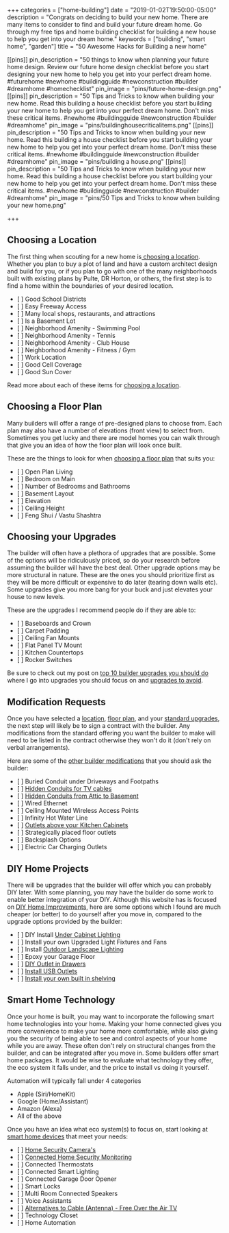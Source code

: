 +++
categories = ["home-building"]
date = "2019-01-02T19:50:00-05:00"
description = "Congrats on deciding to build your new home. There are many items to consider to find and build your future dream home.  Go through my free tips and home building checklist for building a new house to help you get into your dream home."
keywords = ["building", "smart home", "garden"]
title = "50 Awesome Hacks for Building a new home"

[[pins]]
pin_description = "50 things to know when planning your future home design. Review our future home design checklist before you start designing your new home to help you get into your perfect dream home. #futurehome #newhome #buildingguide #newconstruction #builder #dreamhome #homechecklist"
pin_image = "pins/future-home-design.png"
[[pins]]
pin_description = "50 Tips and Tricks to know when building your new home. Read this building a house checklist before you start building your new home to help you get into your perfect dream home. Don't miss these critical items. #newhome #buildingguide #newconstruction #builder #dreamhome"
pin_image = "pins/buildinghousecriticalitems.png"
[[pins]]
pin_description = "50 Tips and Tricks to know when building your new home. Read this building a house checklist before you start building your new home to help you get into your perfect dream home. Don't miss these critical items. #newhome #buildingguide #newconstruction #builder #dreamhome"
pin_image = "pins/building a house.png"
[[pins]]
pin_description = "50 Tips and Tricks to know when building your new home. Read this building a house checklist before you start building your new home to help you get into your perfect dream home. Don't miss these critical items. #newhome #buildingguide #newconstruction #builder #dreamhome"
pin_image = "pins/50 Tips and Tricks to know when building your new home.png"

+++
## Choosing a Location

The first thing when scouting for a new home is[ choosing a location](https://www.drawbuildplay.com/blog/home-building-checklist-choosing-a-location/ "choosing a location").  Whether you plan to buy a plot of land and have a custom architect design and build for you, or if you plan to go with one of the many neighborhoods built with existing plans by Pulte, DR Horton, or others, the first step is to find a home within the boundaries of your desired location.

* \[ \] <label>Good School Districts</label>
* \[ \] <label>Easy Freeway Access</label>
* \[ \] <label>Many local shops, restaurants, and attractions</label>
* \[ \] <label>Is a Basement Lot</label>
* \[ \] <label>Neighborhood Amenity - Swimming Pool</label>
* \[ \] <label>Neighborhood Amenity - Tennis</label>
* \[ \] <label>Neighborhood Amenity - Club House</label>
* \[ \] <label>Neighborhood Amenity - Fitness / Gym</label>
* \[ \] <label>Work Location</label>
* \[ \] <label>Good Cell Coverage</label>
* \[ \] <label>Good Sun Cover</label>

Read more about each of these items for [choosing a location](https://www.drawbuildplay.com/blog/home-building-checklist-choosing-a-location/ "choosing a location to build your home").

## Choosing a Floor Plan

Many builders will offer a range of pre-designed plans to choose from.  Each plan may also have a number of elevations (front view) to select from.  Sometimes you get lucky and there are model homes you can walk through that give you an idea of how the floor plan will look once built.

These are the things to look for when [choosing a floor plan](https://www.drawbuildplay.com/blog/home-building-checklist-choosing-a-floor-plan/ "choosing a floor plan") that suits you:

* \[ \] <label>Open Plan Living</label>
* \[ \] <label>Bedroom on Main</label>
* \[ \] <label>Number of Bedrooms and Bathrooms</label>
* \[ \] <label>Basement Layout</label>
* \[ \] <label>Elevation</label>
* \[ \] <label>Ceiling Height</label>
* \[ \] <label>Feng Shui / Vastu Shashtra</label>

## Choosing your Upgrades

The builder will often have a plethora of upgrades that are possible.  Some of the options will be ridiculously priced, so do your research before assuming the builder will have the best deal.  Other upgrade options may be more structural in nature.  These are the ones you should prioritize first as they will be more difficult or expensive to do later (tearing down walls etc).  Some upgrades give you more bang for your buck and just elevates your house to new levels.

These are the upgrades I recommend people do if they are able to:

* \[ \] <label>Baseboards and Crown</label>
* \[ \] <label>Carpet Padding</label>
* \[ \] <label>Ceiling Fan Mounts</label>
* \[ \] <label>Flat Panel TV Mount</label>
* \[ \] <label>Kitchen Countertops</label>
* \[ \] <label>Rocker Switches</label>

Be sure to check out my post on [top 10 builder upgrades you should do](https://www.drawbuildplay.com/blog/top-10-builder-upgrades-you-should-do/ "Top 10 Builder Upgrades you should do") where I go into upgrades you should focus on and [upgrades to avoid](https://www.drawbuildplay.com/blog/top-10-builder-upgrades-you-should-do/ "Builder Upgrades to Avoid").

## Modification Requests

Once you have selected a [location](https://www.drawbuildplay.com/blog/home-building-checklist-choosing-a-location/ "building a home location checklist"), [floor plan](https://www.drawbuildplay.com/blog/home-building-checklist-choosing-a-floor-plan/ "Building a home floor plan"), and your [standard upgrades](https://www.drawbuildplay.com/blog/top-10-builder-upgrades-you-should-do/ "10 best builder upgrades to do"), the next step will likely be to sign a contract with the builder. Any modifications from the standard offering you want the builder to make will need to be listed in the contract otherwise they won't do it (don't rely on verbal arrangements).

Here are some of the [other builder modifications](https://www.drawbuildplay.com/blog/top-10-builder-upgrades-you-should-do/ "10 Builder Upgrades you should do when building a home") that you should ask the builder:

* \[ \] <label>Buried Conduit under Driveways and Footpaths</label>
* \[ \] <label>[Hidden Conduits for TV cables](https://www.drawbuildplay.com/blog/watch-tv-for-free-without-cable/ "Hidden Conduits for TV Cables and Home Wiring for Antenna TV")</label>
* \[ \] <label>[Hidden Conduits from Attic to Basement](https://www.drawbuildplay.com/blog/watch-tv-for-free-without-cable/ "Hidden Conduits from the Attic for Free Antenna Live TV")</label>
* \[ \] <label>Wired Ethernet</label>
* \[ \] <label>Ceiling Mounted Wireless Access Points</label>
* \[ \] <label>Infinity Hot Water Line</label>
* \[ \] <label>[Outlets above your Kitchen Cabinets](https://www.drawbuildplay.com/blog/diy-under-cabinet-lighting/ "DIY Under Cabinet Lighting")</label>
* \[ \] <label>Strategically placed floor outlets</label>
* \[ \] <label>Backsplash Options</label>
* \[ \] <label>Electric Car Charging Outlets</label>

## DIY Home Projects

There will be upgrades that the builder will offer which you can probably DIY later.  With some planning, you may have the builder do some work to enable better integration of your DIY.  Although this website has is focused on [DIY Home Improvements](https://www.drawbuildplay.com/ "DIY Home Improvements"), here are some options which I found are much cheaper (or better) to do yourself after you move in, compared to the upgrade options provided by the builder:

* \[ \] <label>DIY Install [Under Cabinet Lighting](https://www.drawbuildplay.com/blog/diy-under-cabinet-lighting/ "Under Cabinet Lighting")</label>
* \[ \] <label>Install your own Upgraded Light Fixtures and Fans</label>
* \[ \] <label>Install [Outdoor Landscape Lighting](https://www.drawbuildplay.com/blog/diy-outdoor-landscape-lighting/ "DIY Outdoor Landscape Lighting")</label>
* \[ \] <label>Epoxy your Garage Floor</label>
* \[ \] <label>[DIY Outlet in Drawers](https://www.drawbuildplay.com/blog/diy-outlet-in-drawer/ "DIY Outlet in Drawer")</label>
* \[ \] <label>[Install USB Outlets](https://www.drawbuildplay.com/blog/how-to-diy-install-a-usb-outlet/ "DIY Install USB Outlets")</label>
* \[ \] <label>[Install your own built in shelving](https://www.drawbuildplay.com/blog/diy-built-in-shelves-using-ikea-billy-bookcase-hack/ "DIY Built In Shelving")</label>

## Smart Home Technology

Once your home is built, you may want to incorporate the following smart home technologies into your home.  Making your home connected gives you more convenience to make your home more comfortable, while also giving you the security of being able to see and control aspects of your home while you are away.  These often don't rely on structural changes from the builder, and can be integrated after you move in.  Some builders offer smart home packages.  It would be wise to evaluate what technology they offer, the eco system it falls under, and the price to install vs doing it yourself.  

Automation will typically fall under 4 categories

* Apple (Siri/HomeKit)
* Google (Home/Assistant)
* Amazon (Alexa)
* All of the above

Once you have an idea what eco system(s) to focus on, start looking at [smart home devices](https://www.drawbuildplay.com/blog/10-best-smart-home-tech-for-your-home/ "10 Best Smart Home Devices for your home") that meet your needs:

* \[ \] <label>[Home Security Camera's](https://www.drawbuildplay.com/blog/diy-home-security-ideas/ "Home Security Ideas - Camera's")</label>
* \[ \] <label>[Connected Home Security Monitoring](https://www.drawbuildplay.com/blog/diy-home-security-ideas/ "DIY Home Security Ideas")</label>
* \[ \] <label>Connected Thermostats</label>
* \[ \] <label>Connected Smart Lighting</label>
* \[ \] <label>Connected Garage Door Opener</label>
* \[ \] <label>Smart Locks</label>
* \[ \] <label>Multi Room Connected Speakers</label>
* \[ \] <label>Voice Assistants</label>
* \[ \] <label>[Alternatives to Cable (Antenna) - Free Over the Air TV](https://www.drawbuildplay.com/blog/watch-tv-for-free-without-cable/ "Free Over the Air TV")</label>
* \[ \] <label>Technology Closet</label>
* \[ \] <label>Home Automation</label>
